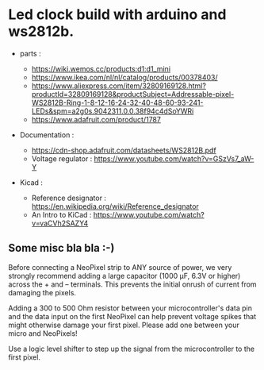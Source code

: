 # Led clock build with arduino and ws2812b.

- parts : 
    - https://wiki.wemos.cc/products:d1:d1_mini
    - https://www.ikea.com/nl/nl/catalog/products/00378403/
    - https://www.aliexpress.com/item/32809169128.html?productId=32809169128&productSubject=Addressable-pixel-WS2812B-Ring-1-8-12-16-24-32-40-48-60-93-241-LEDs&spm=a2g0s.9042311.0.0.38f94c4dSoYWRi
    - https://www.adafruit.com/product/1787

- Documentation :
  - https://cdn-shop.adafruit.com/datasheets/WS2812B.pdf
  - Voltage regulator : https://www.youtube.com/watch?v=GSzVs7_aW-Y

- Kicad :
  - Reference designator : https://en.wikipedia.org/wiki/Reference_designator
  - An Intro to KiCad : https://www.youtube.com/watch?v=vaCVh2SAZY4


## Some misc bla bla :-)

Before connecting a NeoPixel strip to ANY source of power, we very strongly recommend adding a large capacitor (1000 µF, 6.3V or higher) across the + and – terminals. This prevents the initial onrush of current from damaging the pixels.

Adding a 300 to 500 Ohm resistor between your microcontroller's data pin and the data input on the first NeoPixel can help prevent voltage spikes that might otherwise damage your first pixel. Please add one between your micro and NeoPixels!

Use a logic level shifter to step up the signal from the microcontroller to the first pixel.
